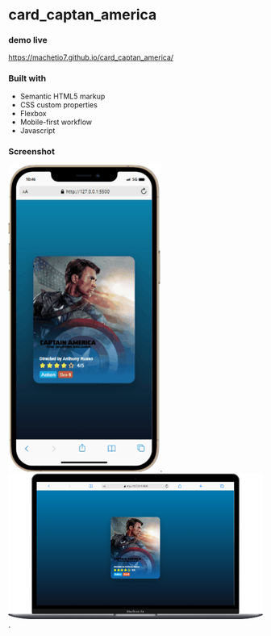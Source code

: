 # card_captan_america

### demo live
https://machetio7.github.io/card_captan_america/
### Built with

- Semantic HTML5 markup
- CSS custom properties
- Flexbox
- Mobile-first workflow
- Javascript

### Screenshot

![](https://github.com/machetio7/card_captan_america/blob/ae6465c492c0ff71e20361161991acc46623ea61/assets/mobile.gif).
![](https://github.com/machetio7/card_captan_america/blob/ae6465c492c0ff71e20361161991acc46623ea61/assets/DESKTOP.png).

